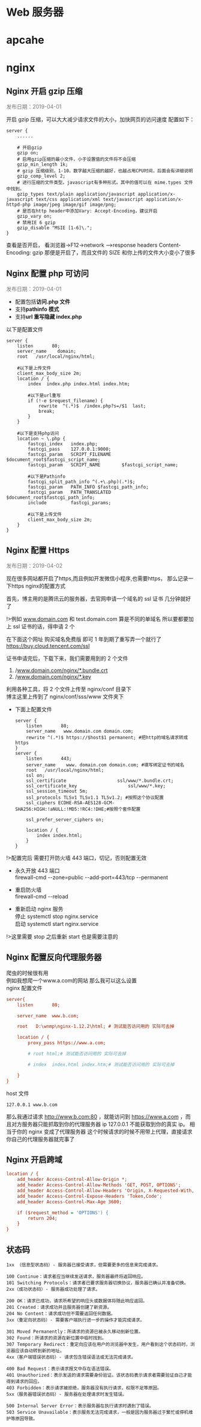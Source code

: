 # Web 服务器

# apcahe

# nginx

## Nginx 开启 gzip 压缩

<p align="left" style="color:#777777;">发布日期：2019-04-01</p>

开启 gzip 压缩，可以大大减少请求文件的大小，加快网页的访问速度
配置如下：

```nginx
server {
	......

    # 开启gzip
    gzip on;
    # 启用gzip压缩的最小文件，小于设置值的文件将不会压缩
    gzip_min_length 1k;
    # gzip 压缩级别，1-10，数字越大压缩的越好，也越占用CPU时间，后面会有详细说明
    gzip_comp_level 2;
    # 进行压缩的文件类型。javascript有多种形式。其中的值可以在 mime.types 文件中找到。
    gzip_types text/plain application/javascript application/x-javascript text/css application/xml text/javascript application/x-httpd-php image/jpeg image/gif image/png;
    # 是否在http header中添加Vary: Accept-Encoding，建议开启
    gzip_vary on;
    # 禁用IE 6 gzip
    gzip_disable "MSIE [1-6]\.";
}
```

查看是否开启，
看浏览器->F12->network –>response headers
Content-Encoding: gzip
那便是开启了，而且文件的 SIZE 和你上传的文件大小变小了很多

## Nginx 配置 php 可访问

<p align="left" style="color:#777777;">发布日期：2019-04-01</p>

- 配置包括**访问.php 文件**
- 支持**pathinfo 模式**
- 支持**url 重写隐藏 index.php**

以下是配置文件

```nginx
server {
    listen       80;
    server_name    domain;
    root   /usr/local/nginx/html;

    #以下是上传文件
    client_max_body_size 2m;
    location / {
        index  index.php index.html index.htm;

        #以下是url重写
        if (!-e $request_filename) {
            rewrite  ^(.*)$  /index.php?s=/$1  last;
            break;
        }
    }

    #以下是支持php访问
    location ~ \.php {
        fastcgi_index   index.php;
        fastcgi_pass    127.0.0.1:9000;
        fastcgi_param   SCRIPT_FILENAME    $document_root$fastcgi_script_name;
        fastcgi_param   SCRIPT_NAME        $fastcgi_script_name;

        #以下是Pathinfo
        fastcgi_split_path_info ^(.+\.php)(.*)$;
        fastcgi_param   PATH_INFO $fastcgi_path_info;
        fastcgi_param   PATH_TRANSLATED $document_root$fastcgi_path_info;
        include         fastcgi_params;

        #以下是上传文件
        client_max_body_size 2m;
    }
}
```

## Nginx 配置 Https

<p align="left" style="color:#777777;">发布日期：2019-04-02</p>
现在很多网站都开启了https,而且例如开发微信小程序,也需要https，
那么记录一下https nginx的配置方式

首先，博主用的是腾讯云的服务器，去官网申请一个域名的 ssl 证书
几分钟就好了

!>例如 www.domain.com 和 test.domain.com 算是不同的单域名
所以要都要加上 ssl 证书的话，得申请 2 个

在下面这个网址 购买域名免费版 即可 1 年到期了重写弄一个就行了  
https://buy.cloud.tencent.com/ssl

证书申请完后，下载下来，我们需要用到的 2 个文件

1. /www.domain.com/nginx/*.bundle.crt
2. /www.domain.com/nginx/*.key

利用各种工具，将 2 个文件上传至 nginx/conf 目录下  
博主这里上传到了 nginx/conf/sss/www 文件夹下

- 下面上配置文件

  ```
  server {
      listen       80;
      server_name   www.domain.com domain.com;
      rewrite ^(.*)$ https://$host$1 permanent; #把http的域名请求转成https
  }
  server {
      listen       443;
      server_name    www. domain.com domain.com; #填写绑定证书的域名
      root   /usr/local/nginx/html;
      ssl on;
      ssl_certificate                   ssl/www/*.bundle.crt;
      ssl_certificate_key                   ssl/www/*.key;
      ssl_session_timeout 5m;
      ssl_protocols TLSv1 TLSv1.1 TLSv1.2; #按照这个协议配置
      ssl_ciphers ECDHE-RSA-AES128-GCM-SHA256:HIGH:!aNULL:!MD5:!RC4:!DHE;#按照个套件配置

      ssl_prefer_server_ciphers on;

      location / {
          index index.html;
      }
  }
  ```

!>配置完后 需要打开防火墙 443 端口，切记，否则配置无效

- 永久开放 443 端口  
   firewall-cmd --zone=public --add-port=443/tcp --permanent
- 重启防火墙  
   firewall-cmd --reload

- 重新启动 nginx 服务  
   停止 systemctl stop nginx.service  
   启动 systemctl start nginx.service

!>这里需要 stop 之后重新 start 也是需要注意的

## Nginx 配置反向代理服务器

爬虫的时候很有用  
例如我想爬一个www.a.com的网站 那么我可以这么设置  
nginx 配置文件

```ini
server{
    listen       80;

    server_name  www.b.com;

    root   D:\wnmp\nginx-1.12.2\html; # 测试能否访问用的 实际可去掉

    location / {
        proxy_pass https://www.a.com;

        # root html;# 测试能否访问用的 实际可去掉

        # index  index.html index.htm;# 测试能否访问用的 实际可去掉

    }
}
```

host 文件

```
127.0.0.1 www.b.com
```

那么我通过请求 http://www.b.com:80 ，就能访问到 https://www.a.com ，而且对方服务器只能抓取到你的代理服务器 ip 127.0.0.1 不能获取到你的真实 ip。
相当于你的 nginx 变成了代理服务器 这个时候请求的时候不用带上代理，直接请求你自己的代理服务器就完事了

## Nginx 开启跨域

```ini
location / {
    add_header Access-Control-Allow-Origin *;
    add_header Access-Control-Allow-Methods 'GET, POST, OPTIONS';
    add_header Access-Control-Allow-Headers 'Origin, X-Requested-With, Content-Type, Accept,  X-Token';
    add_header Access-Control-Expose-Headers 'Token,Code';
    add_header Access-Control-Max-Age 3600;

    if ($request_method = 'OPTIONS') {
        return 204;
    }
}
```

## 状态码

```
1xx （信息型状态码）- 服务器已接受请求，但需要更多的信息来完成请求。

100 Continue：请求者应当继续发送请求，服务器最终将返回响应。
101 Switching Protocols：请求者已要求服务器切换协议，服务器已确认并准备切换。
2xx（成功状态码）- 服务器成功处理了请求。

200 OK：请求已成功，请求所希望的响应头或数据体将随此响应返回。
201 Created：请求成功并且服务器创建了新资源。
204 No Content：请求成功但不需要返回任何数据。
3xx（重定向状态码）- 需要客户端执行进一步的操作才能完成请求。

301 Moved Permanently：所请求的资源已被永久移动到新位置。
302 Found：所请求的资源在新位置中临时找到。
307 Temporary Redirect：重定向应该在用户的浏览器中发生，用户看到这个状态码时，浏览器应该自动转到新的地址。
4xx（客户端错误状态码）- 请求包含错误语法或无法完成请求。

400 Bad Request：表示请求报文中存在语法错误。
401 Unauthorized：表示发送的请求需要身份验证。该状态码表示请求者需要验证自己才能得到请求的回应。
403 Forbidden：表示请求被拒绝，服务器没有执行请求，权限不足等原因。
5xx（服务器错误状态码）- 服务器在处理请求时发生错误。

500 Internal Server Error：表示服务器在执行请求时遇到了错误。
503 Service Unavailable：表示服务无法完成请求，一般是因为服务器过于繁忙或停机维护等原因导致。
```
